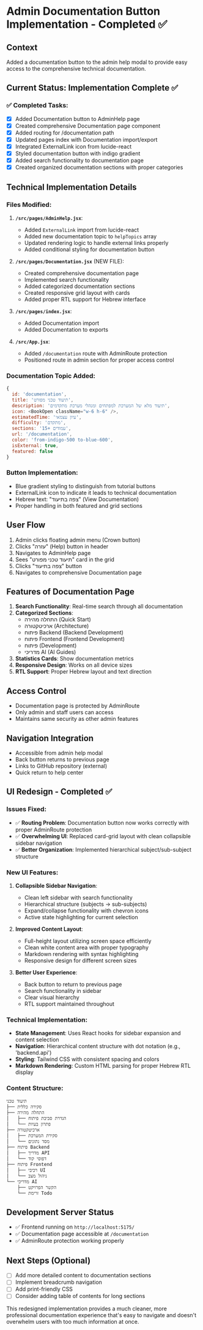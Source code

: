 # Admin Documentation Button Implementation - Completed ✅

## Context
Added a documentation button to the admin help modal to provide easy access to the comprehensive technical documentation.

## Current Status: Implementation Complete ✅

### ✅ Completed Tasks:
- [x] Added Documentation button to AdminHelp page
- [x] Created comprehensive Documentation page component
- [x] Added routing for /documentation path
- [x] Updated pages index with Documentation import/export
- [x] Integrated ExternalLink icon from lucide-react
- [x] Styled documentation button with indigo gradient
- [x] Added search functionality to documentation page
- [x] Created organized documentation sections with proper categories

## Technical Implementation Details

### Files Modified:
1. **`/src/pages/AdminHelp.jsx`**:
   - Added `ExternalLink` import from lucide-react
   - Added new documentation topic to `helpTopics` array
   - Updated rendering logic to handle external links properly
   - Added conditional styling for documentation button

2. **`/src/pages/Documentation.jsx`** (NEW FILE):
   - Created comprehensive documentation page
   - Implemented search functionality
   - Added categorized documentation sections
   - Created responsive grid layout with cards
   - Added proper RTL support for Hebrew interface

3. **`/src/pages/index.jsx`**:
   - Added Documentation import
   - Added Documentation to exports

4. **`/src/App.jsx`**:
   - Added `/documentation` route with AdminRoute protection
   - Positioned route in admin section for proper access control

### Documentation Topic Added:
```javascript
{
  id: 'documentation',
  title: 'תיעוד טכני מפורט',
  description: 'תיעוד מלא של המערכת למפתחים ומנהלי מערכת מתקדמים',
  icon: <BookOpen className="w-6 h-6" />,
  estimatedTime: 'עיון עצמאי',
  difficulty: 'מתקדם',
  sections: '15+ עמודים',
  url: '/documentation',
  color: 'from-indigo-500 to-blue-600',
  isExternal: true,
  featured: false
}
```

### Button Implementation:
- Blue gradient styling to distinguish from tutorial buttons
- ExternalLink icon to indicate it leads to technical documentation
- Hebrew text: "צפה בתיעוד" (View Documentation)
- Proper handling in both featured and grid sections

## User Flow
1. Admin clicks floating admin menu (Crown button)
2. Clicks "עזרה" (Help) button in header
3. Navigates to AdminHelp page
4. Sees "תיעוד טכני מפורט" card in the grid
5. Clicks "צפה בתיעוד" button
6. Navigates to comprehensive Documentation page

## Features of Documentation Page
1. **Search Functionality**: Real-time search through all documentation
2. **Categorized Sections**:
   - התחלה מהירה (Quick Start)
   - ארכיטקטורה (Architecture)
   - פיתוח Backend (Backend Development)
   - פיתוח Frontend (Frontend Development)
   - פיתוח (Development)
   - מדריכי AI (AI Guides)
3. **Statistics Cards**: Show documentation metrics
4. **Responsive Design**: Works on all device sizes
5. **RTL Support**: Proper Hebrew layout and text direction

## Access Control
- Documentation page is protected by AdminRoute
- Only admin and staff users can access
- Maintains same security as other admin features

## Navigation Integration
- Accessible from admin help modal
- Back button returns to previous page
- Links to GitHub repository (external)
- Quick return to help center

## UI Redesign - Completed ✅

### Issues Fixed:
- ✅ **Routing Problem**: Documentation button now works correctly with proper AdminRoute protection
- ✅ **Overwhelming UI**: Replaced card-grid layout with clean collapsible sidebar navigation
- ✅ **Better Organization**: Implemented hierarchical subject/sub-subject structure

### New UI Features:
1. **Collapsible Sidebar Navigation**:
   - Clean left sidebar with search functionality
   - Hierarchical structure (subjects → sub-subjects)
   - Expand/collapse functionality with chevron icons
   - Active state highlighting for current selection

2. **Improved Content Layout**:
   - Full-height layout utilizing screen space efficiently
   - Clean white content area with proper typography
   - Markdown rendering with syntax highlighting
   - Responsive design for different screen sizes

3. **Better User Experience**:
   - Back button to return to previous page
   - Search functionality in sidebar
   - Clear visual hierarchy
   - RTL support maintained throughout

### Technical Implementation:
- **State Management**: Uses React hooks for sidebar expansion and content selection
- **Navigation**: Hierarchical content structure with dot notation (e.g., 'backend.api')
- **Styling**: Tailwind CSS with consistent spacing and colors
- **Markdown Rendering**: Custom HTML parsing for proper Hebrew RTL display

### Content Structure:
```
תיעוד טכני
├── סקירה כללית
├── התחלה מהירה
│   ├── הגדרת סביבת פיתוח
│   └── פתרון בעיות
├── ארכיטקטורה
│   ├── סקירת המערכת
│   └── מסד נתונים
├── פיתוח Backend
│   ├── מדריך API
│   └── דפוסי קוד
├── פיתוח Frontend
│   ├── רכיבי UI
│   └── ניהול מצב
└── מדריכי AI
    ├── הקשר הפרויקט
    └── זרימת Todo
```

## Development Server Status
- ✅ Frontend running on `http://localhost:5175/`
- ✅ Documentation page accessible at `/documentation`
- ✅ AdminRoute protection working properly

## Next Steps (Optional)
- [ ] Add more detailed content to documentation sections
- [ ] Implement breadcrumb navigation
- [ ] Add print-friendly CSS
- [ ] Consider adding table of contents for long sections

This redesigned implementation provides a much cleaner, more professional documentation experience that's easy to navigate and doesn't overwhelm users with too much information at once.